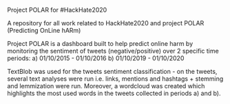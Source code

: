Project POLAR for #HackHate2020

A repository for all work related to HackHate2020 and project POLAR (Predicting OnLine hARm)

Project POLAR is a dashboard built to help predict online harm by monitoring the sentiment of tweets (negative/positive) over 2 specific time periods: a) 01/10/2015 - 01/10/2016 b) 01/10/2019 - 01/10/2020

TextBlob was used for the tweets sentiment classification - on the tweets, several text analyses were run i.e. links, mentions and hashtags + stemming and lemmization were run. Moreover, a wordcloud was created which highlights the most used words in the tweets collected in periods a) and b).
